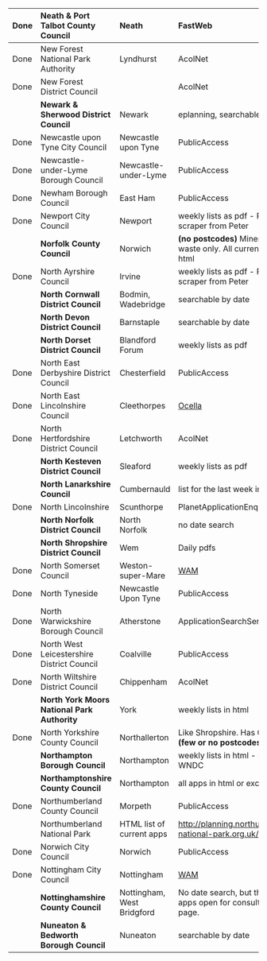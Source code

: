 | Done  | Neath & Port Talbot County Council | Neath | FastWeb | https://planning.npt.gov.uk/ |
|:------|:-----------------------------------|:------|:--------|:-----------------------------|
| Done | New Forest National Park Authority | Lyndhurst | AcolNet | http://web3.newforest.gov.uk/planningonline/acolnetcgi.gov?ACTION=UNWRAP&RIPNAME=Root.pgesearch |
| Done | New Forest District Council |  | AcolNet | http://web3.newforest.gov.uk/planningonline/acolnetcgi.gov |
|  | **Newark & Sherwood District Council** | Newark | eplanning, searchable by date| http://www.nsdc.info/eplanning/default.aspx?sid=1&sindex=1&id=5 |
| Done | Newcastle upon Tyne City Council | Newcastle upon Tyne | PublicAccess |  |
| Done | Newcastle-under-Lyme Borough Council | Newcastle-under-Lyme | PublicAccess |  |
| Done | Newham Borough Council | East Ham | PublicAccess |  |
| Done | Newport City Council | Newport | weekly lists as pdf - Perl scraper from Peter | http://www.newport.gov.uk/_dc/index.cfm?fuseaction=planapps.applist |
|  | **Norfolk County Council** | Norwich | **(no postcodes)** Minerals and waste only. All current apps in html | http://ptweb.norfolk.gov.uk/planning_applications/read/show.asp?Decision=CURRENT&Type=W&Submit=Submit |
| Done | North Ayrshire Council | Irvine | weekly lists as pdf - Perl scraper from Peter | http://www.north-ayrshire.gov.uk/na/Home.nsf/OtherMenuPage?ReadForm&MenuType=Environment-Planning&DocDisplay=NoDoc&CatLevel=2|  |
|  | **North Cornwall District Council** | Bodmin, Wadebridge | searchable by date | http://onlineplanning.ncdc.gov.uk/eaccess/Planning/Planning-application-and-property-Search/Application-Search/Application-Search.asp |
|  | **North Devon District Council** | Barnstaple | searchable by date | http://planning.northdevon.gov.uk/search.asp |
|  | **North Dorset District Council** | Blandford Forum | weekly lists as pdf | http://www.north-dorset.gov.uk/index/living/building_planning/development_control/planning_applications-3/view_application.htm |
| Done | North East Derbyshire District Council | Chesterfield | PublicAccess | http://planapps-online.ne-derbyshire.gov.uk/publicaccess/tdc/ |
| Done | North East Lincolnshire Council | Cleethorpes | [Ocella](Ocella.md) |http://sun11.nelincs.gov.uk/portal/page?_pageid=256,32885&_dad=portal&_schema=PORTAL  |
| Done | North Hertfordshire District Council | Letchworth | AcolNet | http://www.north-herts.gov.uk/dcdataonline/Pages/acolnetcgi.gov?ACTION=UNWRAP&RIPNAME=Root.PgeSearch|
|  | **North Kesteven District Council** | Sleaford | weekly lists as pdf | http://www.n-kesteven.gov.uk/section.asp?docId=3491 |
|  | **North Lanarkshire Council** | Cumbernauld | list for the last week in html | http://www.northlan.gov.uk/business+and+employment/planning/planning+applications/weekly+list+of+planning+applications+week+ending+14th+may+2007.html |
| Done | North Lincolnshire | Scunthorpe | PlanetApplicationEnquiry | http://www.planning.northlincs.gov.uk/planet/ispforms.asp?ServiceKey=SysDoc-PlanetApplicationEnquiry |
|  | **North Norfolk District Council** | North Norfolk | no date search | https://www.northnorfolk.org/cgi-bin/publiclivedb.15000.exe/pl/pp7010.ad |
|  | **North Shropshire District Council** | Wem | Daily pdfs | http://www.northshropshiredc.gov.uk/static/page1048.htm |
| Done | North Somerset Council | Weston-super-Mare | [WAM](WAM.md) | http://212.158.113.30/WAM/search/pas/index.htm |
| Done | North Tyneside | Newcastle Upon Tyne | PublicAccess | http://publicaccess.northtyneside.gov.uk/PublicAccess/tdc/DcApplication/application_searchform.aspx |
| Done | North Warwickshire Borough Council | Atherstone | ApplicationSearchServlet| http://planning.northwarks.gov.uk/portal/servlets/WeeklyListServlet |
| Done | North West Leicestershire District Council | Coalville | PublicAccess | http://paccess.nwleics.gov.uk/PublicAccess/tdc/DcApplication/application_searchform.aspx |
| Done | North Wiltshire District Council | Chippenham | AcolNet | http://planning.northwilts.gov.uk/DCOnline/acolnetcgi.gov?ACTION=UNWRAP&RIPNAME=Root.pgesearch |
|  | **North York Moors National Park Authority** | York | weekly lists in html | http://www.moors.uk.net/content.php?nID=55 |
| Done | North Yorkshire County Council | Northallerton | Like Shropshire. Has OSGB. **(few or no postcodes)** | http://212.140.128.182/Online%20Register/PlanAppSrch.asp |
|  | **Northampton Borough Council** | Northampton | weekly lists in html - see also WNDC| http://www.northamptonboroughcouncil.com/planning/defaultNBC.asp |
|  | **Northamptonshire County Council** | Northampton | all apps in html or excel| http://www.northamptonshire.gov.uk/Environment/DC/pln_apps.htm |
| Done | Northumberland County Council | Morpeth | PublicAccess | http://planning.northumberland.gov.uk/PublicAccess/tdc/DcApplication/application_searchform.aspx |
|  | Northumberland National Park | HTML list of current apps | http://planning.northumberland-national-park.org.uk/ |
| Done | Norwich City Council | Norwich | PublicAccess|  |
| Done | Nottingham City Council | Nottingham | [WAM](WAM.md) | http://plan4.nottinghamcity.gov.uk/WAM/search/pas/index.html|
|  | **Nottinghamshire County Council** | Nottingham, West Bridgford | No date search, but there is an apps open for consultation page. | http://www.nottinghamcity.gov.uk/planning/Report/weeksrch.html  |
|  | **Nuneaton & Bedworth Borough Council** | Nuneaton | searchable by date | http://www.nuneatonandbedworth.gov.uk/environment-planning/planning/planning-applications/search-planning-applications |